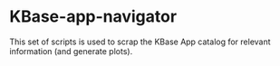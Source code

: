 # KBase-app-navigator

This set of scripts is used to scrap the KBase App catalog for relevant information (and generate plots).
